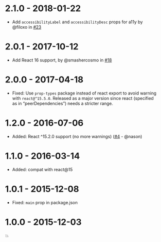 # 2.1.0 - 2018-01-22

- Add `accessibilityLabel` and `accessibilityDesc` props for a11y
  by @filoxo in [#23](https://github.com/MoOx/react-svg-inline/pull/23)

# 2.0.1 - 2017-10-12

- Add React 16 support,
  by @smashercosmo in [#18](https://github.com/MoOx/react-svg-inline/pull/18)

# 2.0.0 - 2017-04-18

- Fixed: Use `prop-types` package instead of react export to avoid warning with `react@^15.5.0`.
  Released as a major version since react (specified as in “peerDependencies”) needs a stricter range.
 
# 1.2.0 - 2016-07-06

- Added: React ^15.2.0 support (no more warnings)
  ([#4](https://github.com/MoOx/react-svg-inline/pull/4) - @nason)

# 1.1.0 - 2016-03-14

- Added: compat with react@15

# 1.0.1 - 2015-12-08

- Fixed: `main` prop in package.json

# 1.0.0 - 2015-12-03

💥
